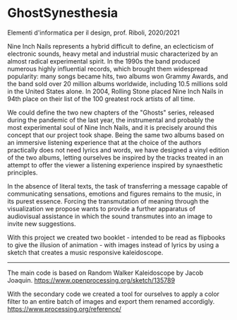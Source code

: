 # GhostSynesthesia
Elementi d'informatica per il design, prof. Riboli, 2020/2021

Nine Inch Nails represents a hybrid difficult to define, an eclecticism of electronic sounds, heavy metal and industrial music characterized by an almost radical experimental spirit. In the 1990s the band produced numerous highly influential records, which brought them widespread popularity: many songs became hits, two albums won Grammy Awards, and the band sold over 20 million albums worldwide, including 10.5 millions sold in the United States alone. In 2004, Rolling Stone placed Nine Inch Nails in 94th place on their list of the 100 greatest rock artists of all time.

We could define the two new chapters of the "Ghosts" series, released during the pandemic of the last year, the instrumental and probably the most experimental soul of Nine Inch Nails, and it is precisely around this concept that our project took shape.
Being the same two albums based on an immersive listening experience that at the choice of the authors practically does not need lyrics and words, we have designed a vinyl edition of the two albums, letting ourselves be inspired by the tracks treated in an attempt to offer the viewer a listening experience inspired by synaesthetic principles.

In the absence of literal texts, the task of transferring a message capable of communicating sensations, emotions and figures remains to the music, in its purest essence. Forcing the transmutation of meaning through the visualization we propose wants to provide a further apparatus of audiovisual assistance in which the sound transmutes into an image to invite new suggestions.

With this project we created two booklet - intended to be read as flipbooks to give the illusion of animation - with images instead of lyrics by using a sketch that creates a music responsive kaleidoscope.

----------------------------------------------------------------------------------------------------------------------------

The main code is based on Random Walker Kaleidoscope by Jacob Joaquin.
https://www.openprocessing.org/sketch/135789

With the secondary code we created a tool for ourselves to apply a color filter to an entire batch of images and export them renamed accordigly.
https://www.processing.org/reference/

